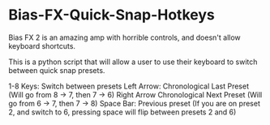 # Bias-FX-Quick-Snap-Hotkeys
Bias FX 2 is an amazing amp with horrible controls, and doesn't allow keyboard shortcuts.

This is a python script that will allow a user to use their keyboard to switch between quick snap presets.

1-8 Keys: Switch between presets
Left Arrow: Chronological Last Preset (Will go from 8 -> 7, then 7 -> 6) 
Right Arrow Chronological Next Preset (Will go from 6 -> 7, then 7 -> 8)
Space Bar: Previous preset (If you are on preset 2, and switch to 6, pressing space will flip between presets 2 and 6)
